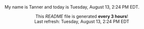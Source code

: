 My name is Tanner and today is Tuesday, August 13, 2:24 PM EDT.

<p align="center">This <i>README</i> file is generated <b>every 3 hours</b>!</br>Last refresh: Tuesday, August 13, 2:24 PM EDT<br /></p>
